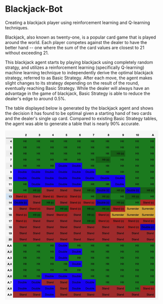 # Blackjack-Bot
Creating a blackjack player using reinforcement learning and Q-learning techniques.

Blackjack, also known as twenty-one, is a popular card game that is played around the world. Each player competes against the dealer to have the better hand -- one where the sum of the card values are closest to 21 without exceeding 21.

This blackjack agent starts by playing blackjack using completely random stratgy, and utilizes a reinforcement learning (specifically Q-learning) machine learning technique to independently derive the optimal blackjack strategy, referred to as Basic Strategy. After each move, the agent makes slight changes to its strategy depending on the result of the round, eventually reaching Basic Strategy. While the dealer will always have an advantage in the game of blackjack, Basic Strategy is able to reduce the dealer's edge to around 0.5%.

The table displayed below is generated by the blackjack agent and shows the decision it has found to be optimal given a starting hand of two cards and the dealer's single up card. Compared to existing Basic Strategy tables, the agent was able to generate a table that is nearly 90% accurate.

![alt text](https://github.com/omeedf/blackjack-bot/blob/main/images/0.5corrected.jpeg?raw=true)
